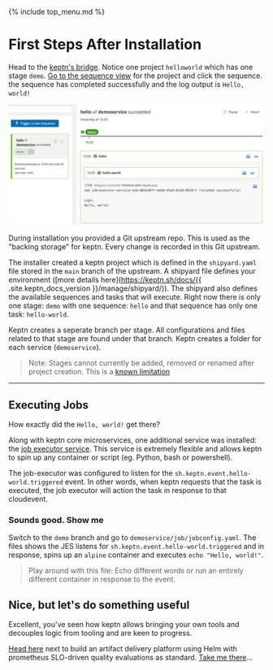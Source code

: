 {% include top_menu.md %}

# First Steps After Installation

Head to the [keptn's bridge](http://localhost/bridge). Notice one project `helloworld` which has one stage `demo`. [Go to the sequence view](http://localhost/bridge/project/helloworld/sequence) for the project and click the sequence. the sequence has completed successfully and the log output is `Hello, world!`

![hello world sequence](assets/hello-world-sequence.jpg)

During installation you provided a Git upstream repo. This is used as the "backing storage" for keptn. Every change is recorded in this Git upstream.

The installer created a keptn project which is defined in the `shipyard.yaml` file stored in the `main` branch of the upstream. A shipyard file defines your environment ([more details here](https://keptn.sh/docs/{{ .site.keptn_docs_version }}/manage/shipyard/)). The shipyard also defines the available sequences and tasks that will execute. Right now there is only one stage: `demo` with one sequence: `hello` and that sequence has only one task: `hello-world`.

Keptn creates a seperate branch per stage. All configurations and files related to that stage are found under that branch. Keptn creates a folder for each service (`demoservice`).

> Note: Stages cannot currently be added, removed or renamed after project creation. This is a [known limitation](https://github.com/keptn/enhancement-proposals/pull/70)

----

## Executing Jobs

How exactly did the `Hello, world!` get there?

Along with keptn core microservices, one additional service was installed: the [job executor service](https://github.com/keptn-contrib/job-executor-service). This service is extremely flexible and allows keptn to spin up any container or script (eg. Python, bash or powershell).

The job-executor was configured to listen for the `sh.keptn.event.hello-world.triggered` event. In other words, when keptn requests that the task is executed, the job executor will action the task in response to that cloudevent.

### Sounds good. Show me

Switch to the `demo` branch and go to `demoservice/job/jobconfig.yaml`. The files shows the JES listens for `sh.keptn.event.hello-world.triggered` and in response, spins up an `alpine` container and executes `echo "Hello, world!"`.

> Play around with this file: Echo different words or run an entirely different container in response to the event.

## Nice, but let's do something useful

Excellent, you've seen how keptn allows bringing your own tools and decouples logic from tooling and are keen to progress.

[Head here](full-tour.md) next to build an artifact delivery platform using Helm with prometheus SLO-driven quality evaluations as standard. [Take me there](full-tour.md)...
